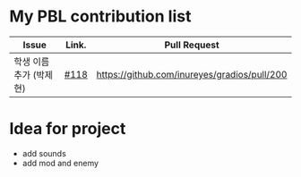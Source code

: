 My PBL contribution list
========================

| Issue                    | Link.   | Pull Request |
|--------------------------|---------|--------------|
|학생 이름 추가 (박제현)   | [#118](https://github.com/inureyes/gradios/issues/118) |https://github.com/inureyes/gradios/pull/200|

Idea for project
================

 * add sounds
 * add mod and enemy